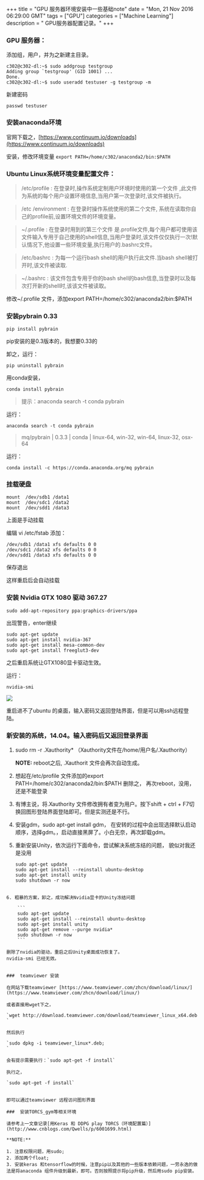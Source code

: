 +++ 
title = "GPU 服务器环境安装中一些基础note" 
date = "Mon, 21 Nov 2016 06:29:00 GMT" 
tags = ["GPU"] 
categories = ["Machine Learning"]
description = " GPU服务器配置记录。" 
+++ 


### GPU 服务器：

添加组，用户，并为之新建主目录。

```
c302@c302-dl:~$ sudo addgroup testgroup
Adding group `testgroup' (GID 1001) ...
Done.
c302@c302-dl:~$ sudo useradd testuser -g testgroup -m
```

新建密码

`passwd testuser
`

###  安装anaconda环境

官网下载之，[https://www.continuum.io/downloads](https://www.continuum.io/downloads)

安装，修改环境变量
`export PATH=/home/c302/anaconda2/bin:$PATH
`

###  Ubuntu Linux系统环境变量配置文件：
> /etc/profile : 在登录时,操作系统定制用户环境时使用的第一个文件 ,此文件为系统的每个用户设置环境信息,当用户第一次登录时,该文件被执行。

> /etc /environment : 在登录时操作系统使用的第二个文件, 系统在读取你自己的profile前,设置环境文件的环境变量。

> ~/.profile :  在登录时用到的第三个文件 是.profile文件,每个用户都可使用该文件输入专用于自己使用的shell信息,当用户登录时,该文件仅仅执行一次!默认情况下,他设置一些环境变量,执行用户的.bashrc文件。

> /etc/bashrc : 为每一个运行bash shell的用户执行此文件.当bash shell被打开时,该文件被读取.

> ~/.bashrc : 该文件包含专用于你的bash shell的bash信息,当登录时以及每次打开新的shell时,该该文件被读取。

修改~/.profile 文件，添加export PATH=/home/c302/anaconda2/bin:$PATH


###  安装pybrain 0.33

`
pip install pybrain
`

pip安装的是0.3版本的，我想要0.33的

卸之，运行：

`pip uninstall pybrain
`

用conda安装，

`conda install pybrain
`

> 提示：anaconda search -t conda pybrain

运行：

`anaconda search -t conda pybrain
`

> mq/pybrain                |    0.3.3 | conda           | linux-64, win-32, win-64, linux-32, osx-64

运行：

`conda install -c https://conda.anaconda.org/mq pybrain
`

###  挂载硬盘

```
mount  /dev/sdb1 /data1
mount  /dev/sdc1 /data2
mount  /dev/sdd1 /data3
```

上面是手动挂载

编辑 vi /etc/fstab 添加：

```
/dev/sdb1 /data1 xfs defaults 0 0
/dev/sdc1 /data2 xfs defaults 0 0
/dev/sdd1 /data3 xfs defaults 0 0
```

保存退出

这样重启后会自动挂载


###  安装 Nvidia GTX 1080 驱动 367.27

`sudo add-apt-repository ppa:graphics-drivers/ppa
`

出现警告，enter继续

```
sudo apt-get update
sudo apt-get install nvidia-367
sudo apt-get install mesa-common-dev
sudo apt-get install freeglut3-dev
```

之后重启系统让GTX1080显卡驱动生效。

运行：

`nvidia-smi
`

![](http://i.imgur.com/TUlwTFw.png)


重启进不了ubuntu 的桌面，输入密码又返回登陆界面，但是可以用ssh远程登陆。

###  新安装的系统，14.04。输入密码后又返回登录界面

1. sudo rm -r .Xauthority*  （Xauthority文件在/home/用户名/.Xauthority）

	**NOTE:** reboot之后, .Xauthorit 文件会再次自动生成。

2. 想起在/etc/profile 文件添加的export PATH=/home/c302/anaconda2/bin:$PATH
删除之， 再次reboot，没用，还是不能登录

3. 有博主说，将.Xauthority 文件修改拥有者变为用户。按下shift + ctrl + F7切换回图形登陆界面登陆即可。但是实测还是不行。

4. 安装gdm，sudo apt-get install gdm， 在安转的过程中会出现选择默认启动顺序，选择gdm。，启动直接黑屏了。小白无奈，再次卸载gdm。

5. 重新安装Unity，依次运行下面命令，尝试解决系统冻结的问题， 貌似对我还是没用

	```
    sudo apt-get update
    sudo apt-get install --reinstall ubuntu-desktop
    sudo apt-get install unity
    sudo shutdown -r now
```

6. 粗暴的方案，卸之，成功解决Nvidia显卡的Unity冻结问题

	```
    sudo apt-get update
    sudo apt-get install --reinstall ubuntu-desktop
    sudo apt-get install unity
    sudo apt-get remove --purge nvidia*
    sudo shutdown -r now
	```

删除了nvidia的驱动，重启之后Unity桌面成功恢复了。
nvidia-smi 已经无效。


###  teamviewer 安装

在网站下载teamviewer [https://www.teamviewer.com/zhcn/download/linux/](https://www.teamviewer.com/zhcn/download/linux/)

或者直接用wget下之，

`wget http://download.teamviewer.com/download/teamviewer_linux_x64.deb
`

然后执行

`sudo dpkg -i teamviewer_linux*.deb;
`

会有提示需要执行：`sudo apt-get -f install`

执行之，

`sudo apt-get -f install`


即可以通过teamviewer 远程访问图形界面

###  安装TORCS_gym等相关环境

请参考上一文章记录[用Keras 和 DDPG play TORCS（环境配置篇）](http://www.cnblogs.com/Qwells/p/6001699.html)

**NOTE:**

1. 注意权限问题，用sudo;
2. 添加两个float;
3. 安装keras 和tensorflow的时候，注意pip以及其他的一些版本依赖问题，一劳永逸的做法是将anaconda 组件升级到最新，即可。否则按照提示将pip升级，然后用sudo pip安装。




